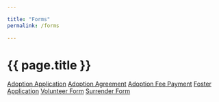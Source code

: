 ```yaml
---

title: "Forms"  
permalink: /forms

---
```


# {{ page.title }}

<section id="forms">
  <a href="https://airtable.com/embed/shrLDkGf2BNKy8x2T">Adoption Application</a>
  <a href="https://form.jotform.com/220612864298057">Adoption Agreement</a>
  <a href="https://www.paypal.com/paypalme/BossyPawsRescue">Adoption Fee Payment</a>
  <a href="https://airtable.com/embed/shrfQuI0F9XOfpq6U?backgroundColor=gray&fbclid=IwAR3IzfJAkoDCQq4JllJHYlkl3fNkuYcbWUk2ILtcplXabxv9rgnxcsoo8eg">Foster Application</a>
  <a href="https://airtable.com/embed/shrwjtavJirAqtwbt?backgroundColor=gray&fbclid=IwAR2QS2dX8ftSzfPx6a8wY8u1o8zT2Q_YUB9fim2XdGNfCXCJ4LvfHBiJOYc">Volunteer Form</a>
  <a href="https://airtable.com/embed/shrN7aXwKSmclEWOd?backgroundColor=gray&fbclid=IwAR3LQW4a6QOBAb-8ab2HKZC1ixYD4O21HFTkhAdumebzW0ztCklT1M6UyUs">Surrender Form</a>
</section>

